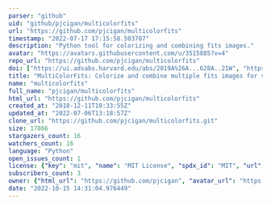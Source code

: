 ```yaml
---
parser: "github"
uid: "github/pjcigan/multicolorfits"
url: "https://github.com/pjcigan/multicolorfits"
timestamp: "2022-07-17 17:15:58.503787"
description: "Python tool for colorizing and combining fits images."
avatar: "https://avatars.githubusercontent.com/u/3515885?v=4"
repo_url: "https://github.com/pjcigan/multicolorfits"
doi: ["https://ui.adsabs.harvard.edu/abs/2019A%26A...628A..21W", "https://ui.adsabs.harvard.edu/abs/2019ascl.soft09002C/abstract"]
title: "MultiColorFits: Colorize and combine multiple fits images for visually aesthetic scientific plots"
name: "multicolorfits"
full_name: "pjcigan/multicolorfits"
html_url: "https://github.com/pjcigan/multicolorfits"
created_at: "2018-12-11T10:33:55Z"
updated_at: "2022-07-06T13:18:57Z"
clone_url: "https://github.com/pjcigan/multicolorfits.git"
size: 17866
stargazers_count: 16
watchers_count: 16
language: "Python"
open_issues_count: 1
license: {"key": "mit", "name": "MIT License", "spdx_id": "MIT", "url": "https://api.github.com/licenses/mit", "node_id": "MDc6TGljZW5zZTEz"}
subscribers_count: 3
owner: {"html_url": "https://github.com/pjcigan", "avatar_url": "https://avatars.githubusercontent.com/u/3515885?v=4", "login": "pjcigan", "type": "User"}
date: "2022-10-15 14:31:04.976449"
---
```

